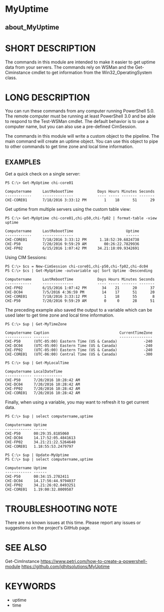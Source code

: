 ﻿# MyUptime
## about_MyUptime

# SHORT DESCRIPTION
The commands in this module are intended to make it easier to get uptime data
from your servers. The commands rely on WSMan and the Get-Ciminstance cmdlet to
get information from the Win32_OperatingSystem class.

# LONG DESCRIPTION
You can run these commands from any computer running PowerShell 5.0. The remote
computer must be running at least PowerShell 3.0 and be able to respond to the
Test-WSMan cmdlet. The default behavior is to use a computer name, but you can
also use a pre-defined CimSession.

The commands in this module will write a custom object to the pipeline. The
main command will create an uptime object. You can use this object to pipe to
other commands to get time zone and local time information.

## EXAMPLES
Get a quick check on a single server:
```
PS C:\> Get-MyUptime chi-core01

Computername     LastRebootTime           Days Hours Minutes Seconds
------------     --------------           ---- ----- ------- -------
CHI-CORE01       7/18/2016 3:33:12 PM        1    18      51      29
```
Get uptime from multiple servers using the custom table view:
```
PS C:\> Get-MyUptime chi-core01,chi-p50,chi-fp02 | format-table -view uptime

Computername     LastRebootTime                        Uptime
------------     --------------                        ------
CHI-CORE01       7/18/2016 3:33:12 PM      1.18:52:39.6824738
CHI-P50          7/20/2016 9:59:29 AM        00:26:22.7829936
CHI-FP02         6/15/2016 1:07:42 PM     34.21:18:09.9342691
```
Using CIM Sessions:
```
PS C:\> $cs = New-CimSession chi-core01,chi-p50,chi-fp02,chi-dc04
PS C:\> $cs | Get-MyUptime -outvariable up| Sort Uptime -Descending

Computername     LastRebootTime           Days Hours Minutes Seconds
------------     --------------           ---- ----- ------- -------
CHI-FP02         6/15/2016 1:07:42 PM       34    21      20      37
CHI-DC04         7/5/2016 4:36:59 PM        14    17      51      20
CHI-CORE01       7/18/2016 3:33:12 PM        1    18      55       8
CHI-P50          7/20/2016 9:59:29 AM        0     0      28      51
```
The preceding example also saved the output to a variable which can be used
later to get time zone and local time information.
```
PS C:\> $up | Get-MyTimeZone

Computername Caption                                CurrentTimeZone
------------ -------                                ---------------
CHI-P50      (UTC-05:00) Eastern Time (US & Canada)            -240
CHI-DC04     (UTC-05:00) Eastern Time (US & Canada)            -240
CHI-FP02     (UTC-05:00) Eastern Time (US & Canada)            -240
CHI-CORE01   (UTC-06:00) Central Time (US & Canada)            -300

PS C:\> $up | Get-MyLocalTime

Computername LocalDateTime
------------ -------------
CHI-P50      7/20/2016 10:28:42 AM
CHI-DC04     7/20/2016 10:28:42 AM
CHI-FP02     7/20/2016 10:28:42 AM
CHI-CORE01   7/20/2016 10:28:42 AM
```
Finally, when using a variable, you may want to refresh it to get current
data. 
```
PS C:\> $up | select computername,uptime

Computername Uptime
------------ ------
CHI-P50      00:29:35.8185060
CHI-DC04     14.17:52:05.4841613
CHI-FP02     34.21:21:22.5264640
CHI-CORE01   1.18:55:53.2479797

PS C:\> $up | Update-MyUptime
PS C:\> $up | select computername,uptime

Computername Uptime
------------ ------
CHI-P50      00:34:15.2782411
CHI-DC04     14.17:56:44.9794037
CHI-FP02     34.21:26:02.0493251
CHI-CORE01   1.19:00:32.8009587
```

# TROUBLESHOOTING NOTE
There are no known issues at this time. Please report any issues or suggestions
on the project's GitHub page.

# SEE ALSO

Get-CimInstance
https://www.petri.com/how-to-create-a-powershell-module
https://github.com/jdhitsolutions/MyUptime

# KEYWORDS

- uptime
- time

